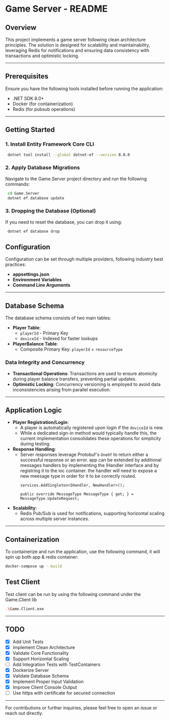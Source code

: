 # Game Server - README

## Overview
This project implements a game server following clean architecture principles. The solution is designed for scalability and maintainability, leveraging Redis for notifications and ensuring data consistency with transactions and optimistic locking.

---

## Prerequisites
Ensure you have the following tools installed before running the application:
- .NET SDK 8.0+
- Docker (for containerization)
- Redis (for pubsub operations)

---

## Getting Started

### 1. Install Entity Framework Core CLI
```bash
 dotnet tool install --global dotnet-ef --version 8.0.0
```

### 2. Apply Database Migrations
Navigate to the Game.Server project directory and run the following commands:
```bash
 cd Game.Server 
 dotnet ef database update
```

### 3. Dropping the Database (Optional)
If you need to reset the database, you can drop it using:
```bash
 dotnet ef database drop
```


## Configuration
Configuration can be set through multiple providers, following industry best practices:
- **appsettings.json**
- **Environment Variables**
- **Command Line Arguments**

---

## Database Schema
The database schema consists of two main tables:
- **Player Table**:
  - `playerId` - Primary Key
  - `deviceId` - Indexed for faster lookups
- **PlayerBalance Table**:
  - Composite Primary Key: `playerId` + `resourceType`

### Data Integrity and Concurrency
- **Transactional Operations**: Transactions are used to ensure atomicity during player balance transfers, preventing partial updates.
- **Optimistic Locking**: Concurrency versioning is employed to avoid data inconsistencies arising from parallel execution.

---

## Application Logic
- **Player Registration/Login**:
  - A player is automatically registered upon login if the `deviceId` is new.
  - While a dedicated sign-in method would typically handle this, the current implementation consolidates these operations for simplicity during testing.
- **Response Handling**:
  - Server responses leverage Protobuf's `OneOf` to return either a successful response or an error. app can be extended by additional messages handlers by implementing the IHandler interface and by registring it to the ioc container. the handler will need to expose a new meesage type in order for it to be correctly routed. 
    ```
    services.AddSingleton<IHandler, NewHandler>();
    ```
    ```
    public override MessageType MessageType { get; } = MessageType.UpdateRequest;
    ```
- **Scalability**:
  - Redis Pub/Sub is used for notifications, supporting horizontal scaling across multiple server instances.

---

## Containerization
To containerize and run the application, use the following command, it will spin up both app & redis container:

```bash
docker-compose up --build
```

## Test Client
Test client can be run by using the following command under the Game.Client lib

```bash
.\Game.Client.exe
```




---

## TODO

- [x] Add Unit Tests
- [x] Implement Clean Architecture
- [x] Validate Core Functionality
- [x] Support Horizontal Scaling
- [ ] Add Integration Tests with TestContainers
- [x] Dockerize Server
- [x] Validate Database Schema
- [x] Implement Proper Input Validation
- [x] Improve Client Console Output
- [ ] Use https with certificate for secured connection

---

For contributions or further inquiries, please feel free to open an issue or reach out directly.

